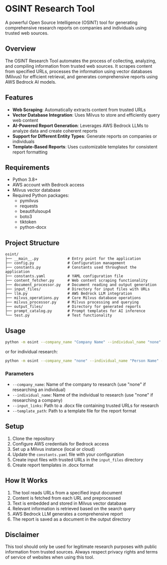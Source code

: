 # OSINT Research Tool

A powerful Open Source Intelligence (OSINT) tool for generating comprehensive research reports on companies and individuals using trusted web sources.

## Overview

The OSINT Research Tool automates the process of collecting, analyzing, and compiling information from trusted web sources. It scrapes content from specified URLs, processes the information using vector databases (Milvus) for efficient retrieval, and generates comprehensive reports using AWS Bedrock AI models.

## Features

- **Web Scraping**: Automatically extracts content from trusted URLs
- **Vector Database Integration**: Uses Milvus to store and efficiently query web content
- **AI-Powered Report Generation**: Leverages AWS Bedrock LLMs to analyze data and create coherent reports
- **Support for Different Entity Types**: Generate reports on companies or individuals
- **Template-Based Reports**: Uses customizable templates for consistent report formatting

## Requirements

- Python 3.8+
- AWS account with Bedrock access
- Milvus vector database
- Required Python packages:
  - pymilvus
  - requests
  - beautifulsoup4
  - boto3
  - tiktoken
  - python-docx

## Project Structure

```
osint/
├── __main__.py             # Entry point for the application
├── config.py               # Configuration management
├── constants.py            # Constants used throughout the application
├── constants.yaml          # YAML configuration file
├── content_fetcher.py      # Web content scraping functionality
├── document_processor.py   # Document reading and output generation
├── input_files/            # Directory for input files with URLs
├── llm.py                  # AWS Bedrock LLM integration
├── milvus_operations.py    # Core Milvus database operations
├── milvus_processor.py     # Milvus processing and querying
├── output_files/           # Directory for generated reports
├── prompt_catalog.py       # Prompt templates for AI inference
└── test.py                 # Test functionality
```

## Usage

```bash
python -m osint --company_name "Company Name" --individual_name "none" --input_links "path/to/urls.docx" --template_path "path/to/template.docx"
```

or for individual research:

```bash
python -m osint --company_name "none" --individual_name "Person Name" --input_links "path/to/urls.docx" --template_path "path/to/template.docx"
```

### Parameters

- `--company_name`: Name of the company to research (use "none" if researching an individual)
- `--individual_name`: Name of the individual to research (use "none" if researching a company)
- `--input_links`: Path to a .docx file containing trusted URLs for research
- `--template_path`: Path to a template file for the report format

## Setup

1. Clone the repository
2. Configure AWS credentials for Bedrock access
3. Set up a Milvus instance (local or cloud)
4. Update the `constants.yaml` file with your configuration
5. Create input files with trusted URLs in the `input_files` directory
6. Create report templates in .docx format

## How It Works

1. The tool reads URLs from a specified input document
2. Content is fetched from each URL and preprocessed
3. Text is embedded and stored in Milvus vector database
4. Relevant information is retrieved based on the search query
5. AWS Bedrock LLM generates a comprehensive report
6. The report is saved as a document in the output directory

## Disclaimer

This tool should only be used for legitimate research purposes with public information from trusted sources. Always respect privacy rights and terms of service of websites when using this tool.
